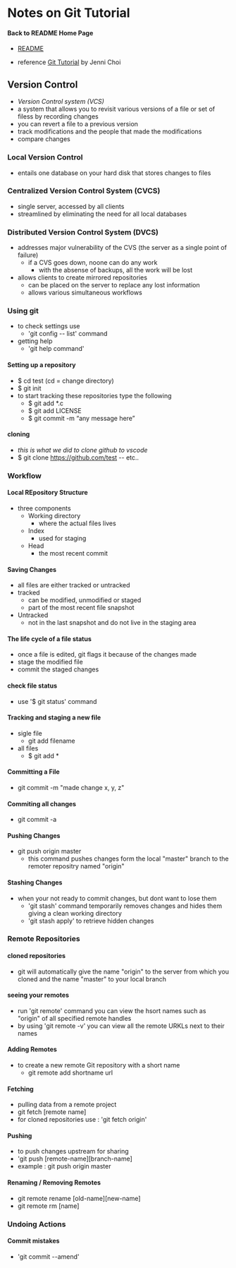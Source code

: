 # Notes on Git Tutorial

#### Back to README Home Page
* [README](README.md)

* reference [Git Tutorial](https://blog.udemy.com/git-tutorial-a-comprehensive-guide/) by Jenni Choi


## Version Control 
* *Version Control system (VCS)*
* a system that allows you to revisit various versions of a file or set of filess by recording changes
* you can revert a file to a previous version
* track modifications and the people that made the modifications
* compare changes

### Local Version Control
* entails one database on your hard disk that stores changes to files

### Centralized Version Control System (CVCS)

* single server, accessed by all clients
* streamlined by eliminating the need for all local databases

### Distributed Version Control System (DVCS)
* addresses major vulnerability of the CVS (the server as a single point of failure) 
  * if a CVS goes down, noone can do any work
    * with the absense of backups, all the work will be lost
* allows clients to create mirrored repositories
  * can be placed on the server to replace any lost information
  * allows various simultaneous workflows

### Using git 
  * to check settings use
    * 'git config -- list' command 
  * getting help 
    * 'git help command' 
  
#### Setting up a repository
  * $ cd test (cd = change directory)
  * $ git init
  * to start tracking these repositories type the following 
    * $ git add *.c
    * $ git add LICENSE
    * $ git commit -m “any message here”

#### cloning 
  * *this is what we did to clone github to vscode* 
  * $ git clone https://github.com/test -- etc.. 

### Workflow

#### Local REpository Structure
  * three components 
    * Working directory
      * where the actual files lives
    * Index
      * used for staging
    * Head 
      * the most recent commit

#### Saving Changes
  * all files are either tracked or untracked
  * tracked 
    * can be modified, unmodified or staged
    * part of the most recent file snapshot
  * Untracked
    * not in the last snapshot and do not live in the staging area

#### The life cycle of a file status
  * once a file is edited, git flags it because of the changes made
  * stage the modified file
  * commit the staged changes

#### check file status
  * use '$ git status' command 

#### Tracking and staging a new file
  * sigle file
    * git add filename
  * all files 
    * $ git add *

#### Committing a File
  * git commit -m "made change x, y, z" 

#### Commiting all changes
  * git commit -a

#### Pushing Changes 
  * git push origin master
    * this command pushes changes form the local "master" branch to the remoter repositry named "origin" 

#### Stashing Changes 
  * when your not ready to commit changes, but dont want to lose them 
    * 'git stash' command temporarily removes changes and hides them giving a clean working directory
    * 'git stash apply' to retrieve hidden changes

### Remote Repositories 

#### cloned repositories
  * git will automatically give the name "origin" to the server from which you cloned and the name "master" to your local branch

#### seeing your remotes 
  * run 'git remote' command you can view the hsort names such as "origin" of all specified remote handles
  * by using 'git remote -v' you can view all the remote URKLs next to their names 

#### Adding Remotes
  * to create  a new remote Git repository with a short name 
    * git remote add shortname url

#### Fetching
  * pulling data from a remote project
  * git fetch [remote name]
  * for cloned repositories use : 'git fetch origin'

#### Pushing 
  * to push changes upstream for sharing 
  * 'git push [remote-name][branch-name]
  * example : git push origin master
  
#### Renaming / Removing Remotes 
  * git remote rename [old-name][new-name]
  * git remote rm [name] 

### Undoing Actions

#### Commit mistakes
  * 'git commit --amend'
